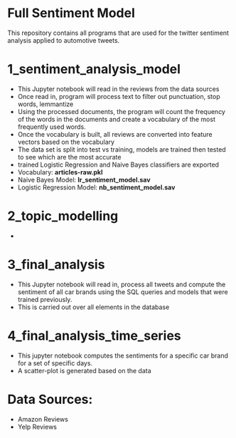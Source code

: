 # Full Sentiment Model


This repository contains all programs that are used for the twitter sentiment analysis
applied to automotive tweets. 

# 1_sentiment_analysis_model
* This Jupyter notebook will read in the reviews from the data sources  
* Once read in, program will process text to filter out punctuation, stop words, lemmantize  
* Using the processed documents, the program will count the frequency of the words in the documents and 
create a vocabulary of the most frequently used words.
* Once the vocabulary is built, all reviews are converted into feature vectors based on the vocabulary
* The data set is split into test vs training, models are trained then tested to see which are the most accurate
* trained Logistic Regression and Naive Bayes classifiers are exported
* Vocabulary: **articles-raw.pkl**
* Naive Bayes Model: **lr_sentiment_model.sav**
* Logistic Regression Model: **nb_sentiment_model.sav**

# 2_topic_modelling
* 


# 3_final_analysis
* This Jupyter notebook will read in, process all tweets and compute the sentiment of all car brands using the SQL queries and models that
were trained previously.
* This is carried out over all elements in the database

# 4_final_analysis_time_series
* This jupyter notebook computes the sentiments for a specific car brand for a set of specific days.
* A scatter-plot is generated based on the data


# Data Sources:
* Amazon Reviews 
* Yelp Reviews
